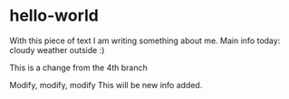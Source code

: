 # hello-world

With this piece of text I am writing something about me.
Main info today: cloudy weather outside :)

This is a change from the 4th branch

Modify, modify, modify
This will be new info added.
